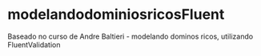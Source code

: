# modelandodominiosricosFluent
Baseado no curso de Andre Baltieri - modelando dominos ricos, utilizando FluentValidation
